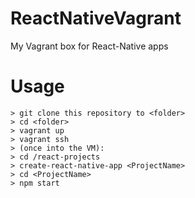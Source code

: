 # ReactNativeVagrant
My Vagrant box for React-Native apps

# Usage

```
> git clone this repository to <folder>
> cd <folder>
> vagrant up
> vagrant ssh
> (once into the VM):
> cd /react-projects
> create-react-native-app <ProjectName>
> cd <ProjectName>
> npm start
```

